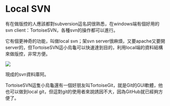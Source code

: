 # Local SVN

有在做版控的人應該都對subversion這名詞很熟悉，在windows端有個好用的svn client：TortoiseSVN，各種svn的操作都可以進行。

它有個更神奇的功能，叫做local svn；架svn server很麻煩，又要apache又要開server的，但TortoiseSVN這小烏龜可以快速達到目的，利用local端的資料結構來做版控，非常方便。

![](http://i.imgur.com/bl654u0.jpg)

現成的svn資料庫阿。

TortoiseSVN這隻小烏龜還有一個好朋友叫TortoiseGit，就是Git的GUI軟體，他也可以做到local git，但這對git的使用者來說誘因不大，因為GitHub就已經夠方便了。